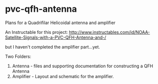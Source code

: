 # pvc-qfh-antenna
Plans for a Quadrifilar Helicoidal antenna and amplifier

An Instructable for this project:
http://www.instructables.com/id/NOAA-Satellite-Signals-with-a-PVC-QFH-Antenna-and-/

but I haven't completed the amplifier part...yet.

Two Folders:
1. Antenna - files and supporting documentation for constructing a QFH Antenna
2. Amplifier - Layout and schematic for the amplifier. 
